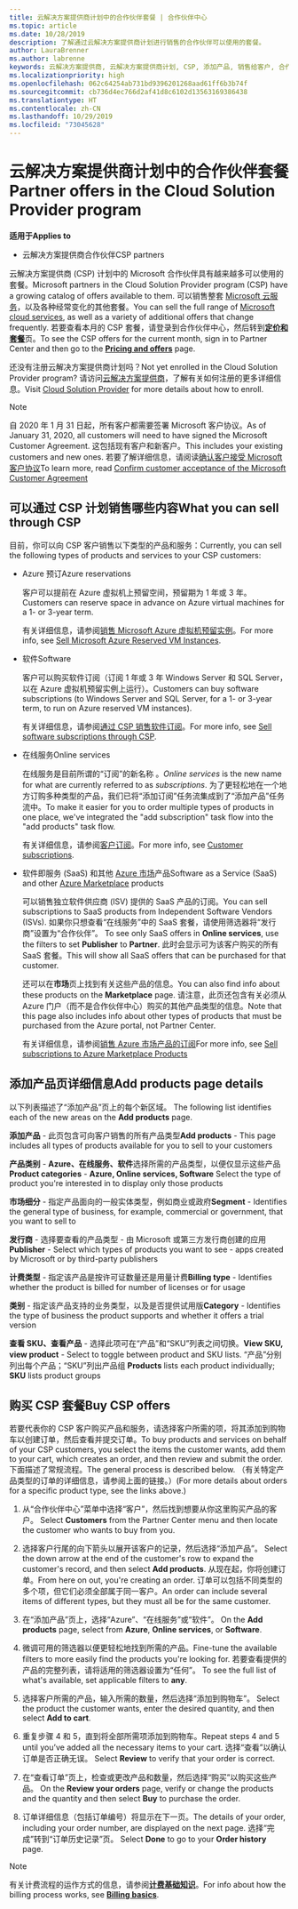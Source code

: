 ```yaml
---
title: 云解决方案提供商计划中的合作伙伴套餐 | 合作伙伴中心
ms.topic: article
ms.date: 10/28/2019
description: 了解通过云解决方案提供商计划进行销售的合作伙伴可以使用的套餐。
author: LauraBrenner
ms.author: labrenne
keywords: 云解决方案提供商, 云解决方案提供商计划, CSP, 添加产品, 销售给客户, 合作伙伴套餐, 云解决方案提供商套餐, 基于云的服务, Azure, Office 365, Dynamics, 云解决方案提供商合作伙伴, 在云解决方案提供商计划中销售, Azure RI, Azure 虚拟机预留实例, Azure 预订, 在线服务, 订阅软件, AHUB, Azure 上的 SQL Server, Azure 上的 Windows Server, 客户订阅
ms.localizationpriority: high
ms.openlocfilehash: 062c64254ab731bd9396201268aad61ff6b3b74f
ms.sourcegitcommit: cb736d4ec766d2af41d8c6102d13563169386438
ms.translationtype: HT
ms.contentlocale: zh-CN
ms.lasthandoff: 10/29/2019
ms.locfileid: "73045628"
---
```

# <a name="partner-offers-in-the-cloud-solution-provider-program"></a><span data-ttu-id="ef4ab-104">云解决方案提供商计划中的合作伙伴套餐</span><span class="sxs-lookup"><span data-stu-id="ef4ab-104">Partner offers in the Cloud Solution Provider program</span></span> 

<span data-ttu-id="ef4ab-105">**适用于**</span><span class="sxs-lookup"><span data-stu-id="ef4ab-105">**Applies to**</span></span>

-  <span data-ttu-id="ef4ab-106">云解决方案提供商合作伙伴</span><span class="sxs-lookup"><span data-stu-id="ef4ab-106">CSP partners</span></span>

<span data-ttu-id="ef4ab-107">云解决方案提供商 (CSP) 计划中的 Microsoft 合作伙伴具有越来越多可以使用的套餐。</span><span class="sxs-lookup"><span data-stu-id="ef4ab-107">Microsoft partners in the Cloud Solution Provider program (CSP) have a growing catalog of offers available to them.</span></span> <span data-ttu-id="ef4ab-108">可以销售整套 [Microsoft 云服务](https://partner.microsoft.com/cloud-solution-provider/products-and-services)，以及各种经常变化的其他套餐。</span><span class="sxs-lookup"><span data-stu-id="ef4ab-108">You can sell the full range of [Microsoft cloud services](https://partner.microsoft.com/cloud-solution-provider/products-and-services), as well as a variety of additional offers that change frequently.</span></span> <span data-ttu-id="ef4ab-109">若要查看本月的 CSP 套餐，请登录到合作伙伴中心，然后转到[**定价和套餐**](https://partnercenter.microsoft.com/pcv/sales)页。</span><span class="sxs-lookup"><span data-stu-id="ef4ab-109">To see the CSP offers for the current month, sign in to Partner Center and then go to the [**Pricing and offers**](https://partnercenter.microsoft.com/pcv/sales) page.</span></span>  

<span data-ttu-id="ef4ab-110">还没有注册云解决方案提供商计划吗？</span><span class="sxs-lookup"><span data-stu-id="ef4ab-110">Not yet enrolled in the Cloud Solution Provider program?</span></span> <span data-ttu-id="ef4ab-111">请访问[云解决方案提供商](https://partner.microsoft.com/cloud-solution-provider)，了解有关如何注册的更多详细信息。</span><span class="sxs-lookup"><span data-stu-id="ef4ab-111">Visit [Cloud Solution Provider](https://partner.microsoft.com/cloud-solution-provider) for more details about how to enroll.</span></span> 

>[!NOTE]
><span data-ttu-id="ef4ab-112">自 2020 年 1 月 31 日起，所有客户都需要签署 Microsoft 客户协议。</span><span class="sxs-lookup"><span data-stu-id="ef4ab-112">As of January 31, 2020, all customers will need to have signed the Microsoft Customer Agreement.</span></span> <span data-ttu-id="ef4ab-113">这包括现有客户和新客户。</span><span class="sxs-lookup"><span data-stu-id="ef4ab-113">This includes your existing customers and new ones.</span></span> <span data-ttu-id="ef4ab-114">若要了解详细信息，请阅读[确认客户接受 Microsoft 客户协议](confirm-customer-agreement.md)</span><span class="sxs-lookup"><span data-stu-id="ef4ab-114">To learn more, read [Confirm customer acceptance of the Microsoft Customer Agreement](confirm-customer-agreement.md)</span></span>

## <a name="what-you-can-sell-through-csp"></a><span data-ttu-id="ef4ab-115">可以通过 CSP 计划销售哪些内容</span><span class="sxs-lookup"><span data-stu-id="ef4ab-115">What you can sell through CSP</span></span>

<span data-ttu-id="ef4ab-116">目前，你可以向 CSP 客户销售以下类型的产品和服务：</span><span class="sxs-lookup"><span data-stu-id="ef4ab-116">Currently, you can sell the following types of products and services to your CSP customers:</span></span>

- <span data-ttu-id="ef4ab-117">Azure 预订</span><span class="sxs-lookup"><span data-stu-id="ef4ab-117">Azure reservations</span></span><br> 

    <span data-ttu-id="ef4ab-118">客户可以提前在 Azure 虚拟机上预留空间，预留期为 1 年或 3 年。</span><span class="sxs-lookup"><span data-stu-id="ef4ab-118">Customers can reserve space in advance on Azure virtual machines for a 1- or 3-year term.</span></span><br>
    
    <span data-ttu-id="ef4ab-119">有关详细信息，请参阅[销售 Microsoft Azure 虚拟机预留实例](azure-reservations.md)。</span><span class="sxs-lookup"><span data-stu-id="ef4ab-119">For more info, see [Sell Microsoft Azure Reserved VM Instances](azure-reservations.md).</span></span>

- <span data-ttu-id="ef4ab-120">软件</span><span class="sxs-lookup"><span data-stu-id="ef4ab-120">Software</span></span><br>

    <span data-ttu-id="ef4ab-121">客户可以购买软件订阅（订阅 1 年或 3 年 Windows Server 和 SQL Server，以在 Azure 虚拟机预留实例上运行）。</span><span class="sxs-lookup"><span data-stu-id="ef4ab-121">Customers can buy software subscriptions (to Windows Server and SQL Server, for a 1- or 3-year term, to run on Azure reserved VM instances).</span></span><br>
 
    <span data-ttu-id="ef4ab-122">有关详细信息，请参阅[通过 CSP 销售软件订阅](csp-software-subscriptions.md)。</span><span class="sxs-lookup"><span data-stu-id="ef4ab-122">For more info, see [Sell software subscriptions through CSP](csp-software-subscriptions.md).</span></span>  

- <span data-ttu-id="ef4ab-123">在线服务</span><span class="sxs-lookup"><span data-stu-id="ef4ab-123">Online services</span></span><br>

    <span data-ttu-id="ef4ab-124">在线服务是目前所谓的“订阅”的新名称   。</span><span class="sxs-lookup"><span data-stu-id="ef4ab-124">*Online services* is the new name for what are currently referred to as *subscriptions*.</span></span> <span data-ttu-id="ef4ab-125">为了更轻松地在一个地方订购多种类型的产品，我们已将“添加订阅”任务流集成到了“添加产品”任务流中。</span><span class="sxs-lookup"><span data-stu-id="ef4ab-125">To make it easier for you to order multiple types of products in one place, we've integrated the "add subscription" task flow into the "add products" task flow.</span></span><br>
    
    <span data-ttu-id="ef4ab-126">有关详细信息，请参阅[客户订阅](customer-subscriptions.md)。</span><span class="sxs-lookup"><span data-stu-id="ef4ab-126">For more info, see [Customer subscriptions](customer-subscriptions.md).</span></span>

- <span data-ttu-id="ef4ab-127">软件即服务 (SaaS) 和其他 [Azure 市场](https://azuremarketplace.microsoft.com/marketplace)产品</span><span class="sxs-lookup"><span data-stu-id="ef4ab-127">Software as a Service (SaaS) and other [Azure Marketplace](https://azuremarketplace.microsoft.com/marketplace) products</span></span><br>

    <span data-ttu-id="ef4ab-128">可以销售独立软件供应商 (ISV) 提供的 SaaS 产品的订阅。</span><span class="sxs-lookup"><span data-stu-id="ef4ab-128">You can sell subscriptions to SaaS products from Independent Software Vendors (ISVs).</span></span> <span data-ttu-id="ef4ab-129">如果你只想查看“在线服务”中的 SaaS 套餐，请使用筛选器将“发行商”设置为“合作伙伴”。   </span><span class="sxs-lookup"><span data-stu-id="ef4ab-129">To see only SaaS offers in **Online services**, use the filters to set **Publisher** to **Partner**.</span></span> <span data-ttu-id="ef4ab-130">此时会显示可为该客户购买的所有 SaaS 套餐。</span><span class="sxs-lookup"><span data-stu-id="ef4ab-130">This will show all SaaS offers that can be purchased for that customer.</span></span><br>
    
    <span data-ttu-id="ef4ab-131">还可以在**市场**页上找到有关这些产品的信息。</span><span class="sxs-lookup"><span data-stu-id="ef4ab-131">You can also find info about these products on the **Marketplace** page.</span></span> <span data-ttu-id="ef4ab-132">请注意，此页还包含有关必须从 Azure 门户（而不是合作伙伴中心）购买的其他产品类型的信息。</span><span class="sxs-lookup"><span data-stu-id="ef4ab-132">Note that this page also includes info about other types of products that must be purchased from the Azure portal, not Partner Center.</span></span><br>

    <span data-ttu-id="ef4ab-133">有关详细信息，请参阅[销售 Azure 市场产品的订阅](sell-marketplace-products.md)</span><span class="sxs-lookup"><span data-stu-id="ef4ab-133">For more info, see [Sell subscriptions to Azure Marketplace Products](sell-marketplace-products.md)</span></span>

## <a name="add-products-page-details"></a><span data-ttu-id="ef4ab-134">添加产品页详细信息</span><span class="sxs-lookup"><span data-stu-id="ef4ab-134">Add products page details</span></span>

<span data-ttu-id="ef4ab-135">以下列表描述了“添加产品”页上的每个新区域。 </span><span class="sxs-lookup"><span data-stu-id="ef4ab-135">The following list identifies each of the new areas on the **Add products** page.</span></span>

<span data-ttu-id="ef4ab-136">**添加产品** - 此页包含可向客户销售的所有产品类型</span><span class="sxs-lookup"><span data-stu-id="ef4ab-136">**Add products** - This page includes all types of products available for you to sell to  your customers</span></span>

<span data-ttu-id="ef4ab-137">**产品类别** - **Azure、在线服务、软件**选择所需的产品类型，以便仅显示这些产品</span><span class="sxs-lookup"><span data-stu-id="ef4ab-137">**Product categories** - **Azure, Online services, Software** Select the type of product you're interested in to display only those products</span></span>

<span data-ttu-id="ef4ab-138">**市场细分** - 指定产品面向的一般实体类型，例如商业或政府</span><span class="sxs-lookup"><span data-stu-id="ef4ab-138">**Segment** - Identifies the general type of business, for example, commercial or government, that you want to sell to</span></span>

<span data-ttu-id="ef4ab-139">**发行商** - 选择要查看的产品类型 - 由 Microsoft 或第三方发行商创建的应用</span><span class="sxs-lookup"><span data-stu-id="ef4ab-139">**Publisher** - Select which types of products you want to see - apps created by Microsoft or by third-party publishers</span></span>

<span data-ttu-id="ef4ab-140">**计费类型** - 指定该产品是按许可证数量还是用量计费</span><span class="sxs-lookup"><span data-stu-id="ef4ab-140">**Billing type** - Identifies whether the product is billed for number of licenses or for usage</span></span>

<span data-ttu-id="ef4ab-141">**类别** - 指定该产品支持的业务类型，以及是否提供试用版</span><span class="sxs-lookup"><span data-stu-id="ef4ab-141">**Category** - Identifies the type of business the product supports and whether it offers a trial version</span></span>

<span data-ttu-id="ef4ab-142">**查看 SKU、查看产品** - 选择此项可在“产品”和“SKU”列表之间切换。</span><span class="sxs-lookup"><span data-stu-id="ef4ab-142">**View SKU, view product** - Select to toggle between product and SKU lists.</span></span> <span data-ttu-id="ef4ab-143">“产品”分别列出每个产品；“SKU”列出产品组  </span><span class="sxs-lookup"><span data-stu-id="ef4ab-143">**Products** lists each product individually; **SKU** lists product groups</span></span>

## <a name="buy-csp-offers"></a><span data-ttu-id="ef4ab-144">购买 CSP 套餐</span><span class="sxs-lookup"><span data-stu-id="ef4ab-144">Buy CSP offers</span></span>

<span data-ttu-id="ef4ab-145">若要代表你的 CSP 客户购买产品和服务，请选择客户所需的项，将其添加到购物车以创建订单，然后查看并提交订单。</span><span class="sxs-lookup"><span data-stu-id="ef4ab-145">To buy products and services on behalf of your CSP customers, you select the items the customer wants, add them to your cart, which creates an order, and then review and submit the order.</span></span> <span data-ttu-id="ef4ab-146">下面描述了常规流程。</span><span class="sxs-lookup"><span data-stu-id="ef4ab-146">The general process is described below.</span></span> <span data-ttu-id="ef4ab-147">（有关特定产品类型的订单的详细信息，请参阅上面的链接。）</span><span class="sxs-lookup"><span data-stu-id="ef4ab-147">(For more details about orders for a specific product type, see the links above.)</span></span>

1. <span data-ttu-id="ef4ab-148">从“合作伙伴中心”菜单中选择“客户”，然后找到想要从你这里购买产品的客户。 </span><span class="sxs-lookup"><span data-stu-id="ef4ab-148">Select **Customers** from the Partner Center menu and then locate the customer who wants to buy from you.</span></span> 

2. <span data-ttu-id="ef4ab-149">选择客户行尾的向下箭头以展开该客户的记录，然后选择“添加产品”。 </span><span class="sxs-lookup"><span data-stu-id="ef4ab-149">Select the down arrow at the end of the customer's row to expand the customer's record, and then select **Add products**.</span></span> <span data-ttu-id="ef4ab-150">从现在起，你将创建订单。</span><span class="sxs-lookup"><span data-stu-id="ef4ab-150">From here on out, you're creating an order.</span></span> <span data-ttu-id="ef4ab-151">订单可以包括不同类型的多个项，但它们必须全部属于同一客户。</span><span class="sxs-lookup"><span data-stu-id="ef4ab-151">An order can include several items of different types, but they must all be for the same customer.</span></span>

3. <span data-ttu-id="ef4ab-152">在“添加产品”页上，选择“Azure”、“在线服务”或“软件”。    </span><span class="sxs-lookup"><span data-stu-id="ef4ab-152">On the **Add products** page, select from **Azure**, **Online services**, or **Software**.</span></span>

4. <span data-ttu-id="ef4ab-153">微调可用的筛选器以便更轻松地找到所需的产品。</span><span class="sxs-lookup"><span data-stu-id="ef4ab-153">Fine-tune the available filters to more easily find the products you're looking for.</span></span> <span data-ttu-id="ef4ab-154">若要查看提供的产品的完整列表，请将适用的筛选器设置为“任何”。 </span><span class="sxs-lookup"><span data-stu-id="ef4ab-154">To see the full list of what's available, set applicable filters to **any**.</span></span> 

5. <span data-ttu-id="ef4ab-155">选择客户所需的产品，输入所需的数量，然后选择“添加到购物车”。 </span><span class="sxs-lookup"><span data-stu-id="ef4ab-155">Select the product the customer wants, enter the desired quantity, and then select **Add to cart**.</span></span>

6. <span data-ttu-id="ef4ab-156">重复步骤 4 和 5，直到将全部所需项添加到购物车。</span><span class="sxs-lookup"><span data-stu-id="ef4ab-156">Repeat steps 4 and 5 until you’ve added all the necessary items to your cart.</span></span> <span data-ttu-id="ef4ab-157">选择“查看”以确认订单是否正确无误。 </span><span class="sxs-lookup"><span data-stu-id="ef4ab-157">Select **Review** to verify that your order is correct.</span></span>  

7. <span data-ttu-id="ef4ab-158">在“查看订单”页上，检查或更改产品和数量，然后选择“购买”以购买这些产品。  </span><span class="sxs-lookup"><span data-stu-id="ef4ab-158">On the **Review your orders** page, verify or change the products and the quantity and then select **Buy** to purchase the order.</span></span> 

8. <span data-ttu-id="ef4ab-159">订单详细信息（包括订单编号）将显示在下一页。</span><span class="sxs-lookup"><span data-stu-id="ef4ab-159">The details of your order, including your order number, are displayed on the next page.</span></span> <span data-ttu-id="ef4ab-160">选择“完成”转到“订单历史记录”页。  </span><span class="sxs-lookup"><span data-stu-id="ef4ab-160">Select **Done** to go to your **Order history** page.</span></span> 

> [!NOTE]
> <span data-ttu-id="ef4ab-161">有关计费流程的运作方式的信息，请参阅[**计费基础知识**](https://docs.microsoft.com/partner-center/billing-basics)。</span><span class="sxs-lookup"><span data-stu-id="ef4ab-161">For info about how the billing process works, see [**Billing basics**](https://docs.microsoft.com/partner-center/billing-basics).</span></span>


